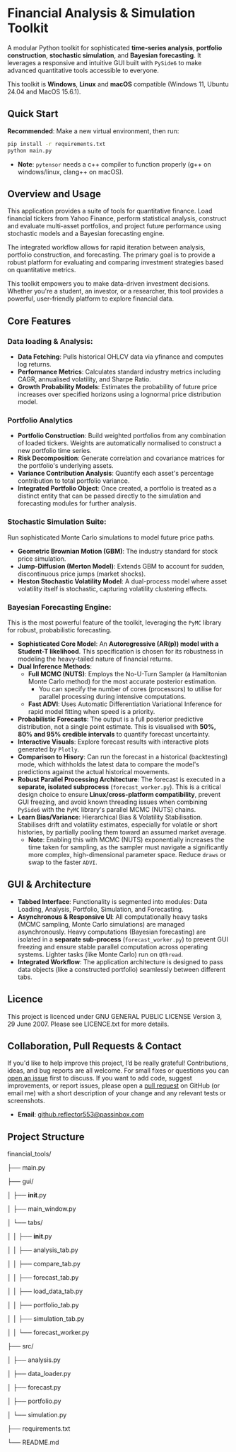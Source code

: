 # Financial Analysis & Simulation Toolkit

A modular Python toolkit for sophisticated **time-series analysis**, **portfolio construction**, **stochastic simulation**, and **Bayesian forecasting**. It leverages a responsive and intuitive GUI built with `PySide6` to make advanced quantitative tools accessible to everyone.

This toolkit is **Windows**, **Linux** and **macOS** compatible (Windows 11, Ubuntu 24.04 and MacOS 15.6.1).

## Quick Start
**Recommended**: Make a new virtual environment, then run:
```bash
pip install -r requirements.txt
python main.py
```
- **Note**: `pytensor` needs a c++ compiler to function properly (g++ on windows/linux, clang++ on macOS).

## Overview and Usage
This application provides a suite of tools for quantitative finance. Load financial tickers from Yahoo Finance, perform statistical analysis, construct and evaluate multi-asset portfolios, and project future performance using stochastic models and a Bayesian forecasting engine.

The integrated workflow allows for rapid iteration between analysis, portfolio construction, and forecasting. The primary goal is to provide a robust platform for evaluating and comparing investment strategies based on quantitative metrics.

This toolkit empowers you to make data-driven investment decisions. Whether you're a student, an investor, or a researcher, this tool provides a powerful, user-friendly platform to explore financial data.

## Core Features
### Data loading & Analysis: 
- **Data Fetching**: Pulls historical OHLCV data via yfinance and computes log returns.
- **Performance Metrics**: Calculates standard industry metrics including CAGR, annualised volatility, and Sharpe Ratio.
- **Growth Probability Models**: Estimates the probability of future price increases over specified horizons using a lognormal price distribution model.

### Portfolio Analytics
- **Portfolio Construction**: Build weighted portfolios from any combination of loaded tickers. Weights are automatically normalised to construct a new portfolio time series.
- **Risk Decomposition**: Generate correlation and covariance matrices for the portfolio's underlying assets.
- **Variance Contribution Analysis**: Quantify each asset's percentage contribution to total portfolio variance.
- **Integrated Portfolio Object**: Once created, a portfolio is treated as a distinct entity that can be passed directly to the simulation and forecasting modules for further analysis.

### Stochastic Simulation Suite:
Run sophisticated Monte Carlo simulations to model future price paths.
- **Geometric Brownian Motion (GBM)**: The industry standard for stock price simulation.
- **Jump-Diffusion (Merton Model)**: Extends GBM to account for sudden, discontinuous price jumps (market shocks).
- **Heston Stochastic Volatility Model**: A dual-process model where asset volatility itself is stochastic, capturing volatility clustering effects.

### Bayesian Forecasting Engine:
This is the most powerful feature of the toolkit, leveraging the `PyMC` library for robust, probabilistic forecasting.
- **Sophisticated Core Model**: An **Autoregressive (AR(p)) model with a Student-T likelihood**. This specification is chosen for its robustness in modeling the heavy-tailed nature of financial returns.
- **Dual Inference Methods**:
  - **Full MCMC (NUTS)**: Employs the No-U-Turn Sampler (a Hamiltonian Monte Carlo method) for the most accurate posterior estimation.
    - You can specify the number of cores (processors) to utilise for parallel processing during intensive computations.
  - **Fast ADVI**: Uses Automatic Differentiation Variational Inference for rapid model fitting when speed is a priority.
- **Probabilistic Forecasts**: The output is a full posterior predictive distribution, not a single point estimate. This is visualised with **50%, 80% and 95% credible intervals** to quantify forecast uncertainty.
- **Interactive Visuals**: Explore forecast results with interactive plots generated by `Plotly`.
- **Comparison to Hisory**: Can run the forecast in a historical (backtesting) mode, which withholds the latest data to compare the model's predictions against the actual historical movements.
- **Robust Parallel Processing Architecture**: The forecast is executed in a **separate, isolated subprocess** (`forecast_worker.py`). This is a critical design choice to ensure **Linux/cross-platform compatibility**, prevent GUI freezing, and avoid known threading issues when combining `PySide6` with the `PyMC` library's parallel MCMC (NUTS) chains.
- **Learn Bias/Variance**: Hierarchical Bias & Volatility Stabilisation. Stabilises drift and volatility estimates, especially for volatile or short histories, by partially pooling them toward an assumed market average.
  - **Note**: Enabling this with MCMC (NUTS) exponentially increases the time taken for sampling, as the sampler must navigate a significantly more complex, high-dimensional parameter space. Reduce `draws` or swap to the faster `ADVI`.

## GUI & Architecture
- **Tabbed Interface**: Functionality is segmented into modules: Data Loading, Analysis, Portfolio, Simulation, and Forecasting.
- **Asynchronous & Responsive UI**: All computationally heavy tasks (MCMC sampling, Monte Carlo simulations) are managed asynchronously. Heavy computations (Bayesian forecasting) are isolated in a **separate sub-process** (`forecast_worker.py`) to prevent GUI freezing and ensure stable parallel computation across operating systems. Lighter tasks (like Monte Carlo) run on `QThread`.
- **Integrated Workflow**: The application architecture is designed to pass data objects (like a constructed portfolio) seamlessly between different tabs.

## Licence
This project is licenced under GNU GENERAL PUBLIC LICENSE Version 3, 29 June 2007. Please see LICENCE.txt for more details.

## Collaboration, Pull Requests & Contact
If you'd like to help improve this project, I’d be really grateful! Contributions, ideas, and bug reports are all welcome. For small fixes or questions you can [open an issue](https://github.com/hiddenwife/financial_tools/issues) first to discuss. 
If you want to add code, suggest improvements, or report issues, please open a [pull request](https://github.com/hiddenwife/financial_tools/pulls) on GitHub (or email me) with a short description of your change and any relevant tests or screenshots.

- **Email**: github.reflector553@passinbox.com


## Project Structure
financial_tools/

├── main.py

├── gui/

│   ├── __init__.py

│   ├── main_window.py

│   └── tabs/ 

│   │   ├── __init__.py

│   │   ├── analysis_tab.py

│   │   ├── compare_tab.py

│   │   ├── forecast_tab.py

│   │   ├── load_data_tab.py

│   │   ├── portfolio_tab.py

│   │   ├── simulation_tab.py

│   │   └── forecast_worker.py

├── src/

│   ├── analysis.py

│   ├── data_loader.py

│   ├── forecast.py

│   ├── portfolio.py

│   └── simulation.py

├── requirements.txt

└── README.md